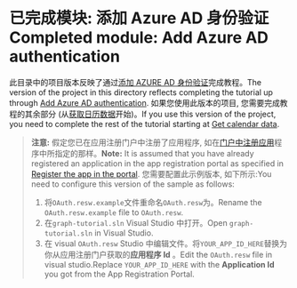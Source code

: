 # <a name="completed-module-add-azure-ad-authentication"></a><span data-ttu-id="1a0cc-101">已完成模块: 添加 Azure AD 身份验证</span><span class="sxs-lookup"><span data-stu-id="1a0cc-101">Completed module: Add Azure AD authentication</span></span>

<span data-ttu-id="1a0cc-102">此目录中的项目版本反映了通过[添加 AZURE AD 身份验证](https://docs.microsoft.com/graph/training/uwp-tutorial?tutorial-step=3)完成教程。</span><span class="sxs-lookup"><span data-stu-id="1a0cc-102">The version of the project in this directory reflects completing the tutorial up through [Add Azure AD authentication](https://docs.microsoft.com/graph/training/uwp-tutorial?tutorial-step=3).</span></span> <span data-ttu-id="1a0cc-103">如果您使用此版本的项目, 您需要完成教程的其余部分 (从[获取日历数据](https://docs.microsoft.com/graph/training/uwp-tutorial?tutorial-step=4)开始)。</span><span class="sxs-lookup"><span data-stu-id="1a0cc-103">If you use this version of the project, you need to complete the rest of the tutorial starting at [Get calendar data](https://docs.microsoft.com/graph/training/uwp-tutorial?tutorial-step=4).</span></span>

> <span data-ttu-id="1a0cc-104">**注意:** 假定您已在应用注册门户中注册了应用程序, 如在[门户中注册应用](https://docs.microsoft.com/graph/training/uwp-tutorial?tutorial-step=2)程序中所指定的那样。</span><span class="sxs-lookup"><span data-stu-id="1a0cc-104">**Note:** It is assumed that you have already registered an application in the app registration portal as specified in [Register the app in the portal](https://docs.microsoft.com/graph/training/uwp-tutorial?tutorial-step=2).</span></span> <span data-ttu-id="1a0cc-105">您需要配置此示例版本, 如下所示:</span><span class="sxs-lookup"><span data-stu-id="1a0cc-105">You need to configure this version of the sample as follows:</span></span>
>
> 1. <span data-ttu-id="1a0cc-106">将`OAuth.resw.example`文件重命名`OAuth.resw`为。</span><span class="sxs-lookup"><span data-stu-id="1a0cc-106">Rename the `OAuth.resw.example` file to `OAuth.resw`.</span></span>
> 1. <span data-ttu-id="1a0cc-107">在`graph-tutorial.sln` Visual Studio 中打开。</span><span class="sxs-lookup"><span data-stu-id="1a0cc-107">Open `graph-tutorial.sln` in Visual Studio.</span></span>
> 1. <span data-ttu-id="1a0cc-108">在 visual `OAuth.resw` Studio 中编辑文件。将`YOUR_APP_ID_HERE`替换为你从应用注册门户获取的**应用程序 Id** 。</span><span class="sxs-lookup"><span data-stu-id="1a0cc-108">Edit the `OAuth.resw` file in visual studio.Replace `YOUR_APP_ID_HERE` with the **Application Id** you got from the App Registration Portal.</span></span>